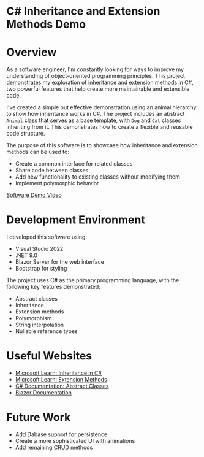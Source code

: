 # C# Inheritance and Extension Methods Demo

# Overview

As a software engineer, I'm constantly looking for ways to improve my understanding of object-oriented programming principles. This project demonstrates my exploration of inheritance and extension methods in C#, two powerful features that help create more maintainable and extensible code.

I've created a simple but effective demonstration using an animal hierarchy to show how inheritance works in C#. The project includes an abstract `Animal` class that serves as a base template, with `Dog` and `Cat` classes inheriting from it. This demonstrates how to create a flexible and reusable code structure.

The purpose of this software is to showcase how inheritance and extension methods can be used to:
- Create a common interface for related classes
- Share code between classes
- Add new functionality to existing classes without modifying them
- Implement polymorphic behavior

[Software Demo Video](https://youtu.be/1jZbDRN81tk)

# Development Environment

I developed this software using:
- Visual Studio 2022
- .NET 9.0
- Blazor Server for the web interface
- Bootstrap for styling

The project uses C# as the primary programming language, with the following key features demonstrated:
- Abstract classes
- Inheritance
- Extension methods
- Polymorphism
- String interpolation
- Nullable reference types

# Useful Websites

- [Microsoft Learn: Inheritance in C#](https://learn.microsoft.com/en-us/dotnet/csharp/fundamentals/tutorials/inheritance)
- [Microsoft Learn: Extension Methods](https://learn.microsoft.com/en-us/dotnet/csharp/programming-guide/classes-and-structs/extension-methods)
- [C# Documentation: Abstract Classes](https://learn.microsoft.com/en-us/dotnet/csharp/language-reference/keywords/abstract)
- [Blazor Documentation](https://learn.microsoft.com/en-us/aspnet/core/blazor/?view=aspnetcore-9.0)

# Future Work


- Add Dabase support for persistence
- Create a more sophisticated UI with animations
- Add remaining CRUD methods